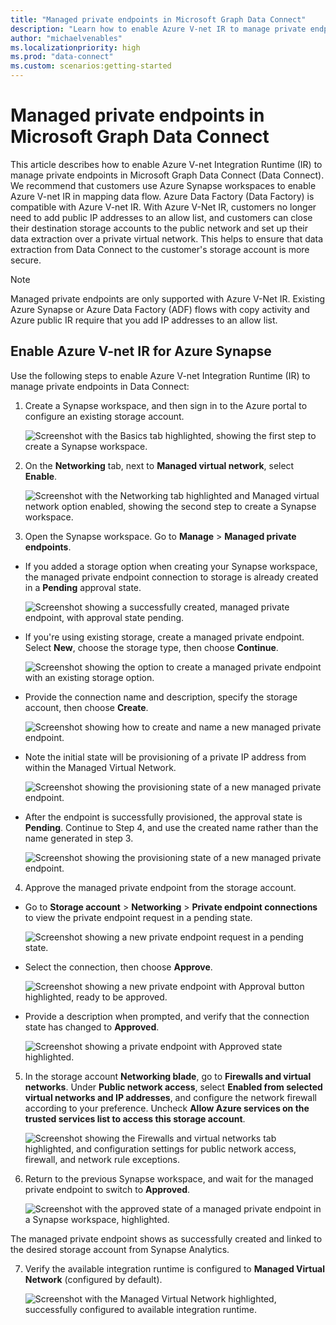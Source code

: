 ```yaml
---
title: "Managed private endpoints in Microsoft Graph Data Connect"
description: "Learn how to enable Azure V-net IR to manage private endpoints in Microsoft Graph Data Connect."
author: "michaelvenables"
ms.localizationpriority: high
ms.prod: "data-connect"
ms.custom: scenarios:getting-started
---
```


# Managed private endpoints in Microsoft Graph Data Connect

This article describes how to enable Azure V-net Integration Runtime (IR) to manage private endpoints in Microsoft Graph Data Connect (Data Connect). We recommend that customers use Azure Synapse workspaces to enable Azure V-net IR in mapping data flow. Azure Data Factory (Data Factory) is compatible with Azure V-net IR. With Azure V-Net IR, customers no longer need to add public IP addresses to an allow list, and customers can close their destination storage accounts to the public network and set up their data extraction over a private virtual network. This helps to ensure that data extraction from Data Connect to the customer's storage account is more secure.

> [!NOTE]
> Managed private endpoints are only supported with Azure V-Net IR. Existing Azure Synapse or Azure Data Factory (ADF) flows with copy activity and Azure public IR require that you add IP addresses to an allow list.

## Enable Azure V-net IR for Azure Synapse

Use the following steps to enable Azure V-net Integration Runtime (IR) to manage private endpoints in Data Connect:

1. Create a Synapse workspace, and then sign in to the Azure portal to configure an existing storage account.

   ![Screenshot with the Basics tab highlighted, showing the first step to create a Synapse workspace.](images/create-synapse-workspace.png)

2. On the **Networking** tab, next to **Managed virtual network**, select **Enable**.

   ![Screenshot with the Networking tab highlighted and Managed virtual network option enabled, showing the second step to create a Synapse workspace.](images/create-synapse-workspace-networking.png)

3. Open the Synapse workspace. Go to **Manage** > **Managed private endpoints**.

- If you added a storage option when creating your Synapse workspace, the managed private endpoint connection to storage is already created in a **Pending** approval state.

   ![Screenshot showing a successfully created, managed private endpoint, with approval state pending.](images/managed-private-endpoint-created-pending-approval-state.png)

- If you're using existing storage, create a managed private endpoint. Select **New**, choose the storage type, then choose **Continue**.

   ![Screenshot showing the option to create a managed private endpoint with an existing storage option.](images/create-managed-private-endpoint-existing-storage.png)

- Provide the connection name and description, specify the storage account, then choose **Create**.

   ![Screenshot showing how to create and name a new managed private endpoint.](images/create-new-managed-private-endpoint.png)

- Note the initial state will be provisioning of a private IP address from within the Managed Virtual Network.

   ![Screenshot showing the provisioning state of a new managed private endpoint.](images/managed-private-endpoint-provisioning-state.png)

- After the endpoint is successfully provisioned, the approval state is **Pending**. Continue to Step 4, and use the created name rather than the name generated in step 3.

   ![Screenshot showing the provisioning state of a new managed private endpoint.](images/managed-private-endpoint-approval-state-pending.png)

4. Approve the managed private endpoint from the storage account.

- Go to **Storage account** > **Networking** > **Private endpoint connections** to view the private endpoint request in a pending state.

   ![Screenshot showing a new private endpoint request in a pending state.](images/private-endpoint-request-pending-state.png)

- Select the connection, then choose **Approve**.

   ![Screenshot showing a new private endpoint with Approval button highlighted, ready to be approved.](images/private-endpoint-connection-approval-step.png)

- Provide a description when prompted, and verify that the connection state has changed to **Approved**.

   ![Screenshot showing a private endpoint with Approved state highlighted.](images/private-endpoint-connection-approved-status.png)

5. In the storage account **Networking blade**, go to **Firewalls and virtual networks**. Under **Public network access**, select **Enabled from selected virtual networks and IP addresses**, and configure the network firewall according to your preference. Uncheck **Allow Azure services on the trusted services list to access this storage account**.

   ![Screenshot showing the Firewalls and virtual networks tab highlighted, and configuration settings for public network access, firewall, and network rule exceptions.](images/firewalls-and-virtual-networks-configuration-settings.png)

6. Return to the previous Synapse workspace, and wait for the managed private endpoint to switch to **Approved**.

   ![Screenshot with the approved state of a managed private endpoint in a Synapse workspace, highlighted.](images/synapse-workspace-private-endpoint-approved-state.png)

The managed private endpoint shows as successfully created and linked to the desired storage account from Synapse Analytics.

7. Verify the available integration runtime is configured to **Managed Virtual Network** (configured by default).

   ![Screenshot with the Managed Virtual Network highlighted, successfully configured to available integration runtime.](images/integration-runtime-configured-managed-virtual-network.png)
